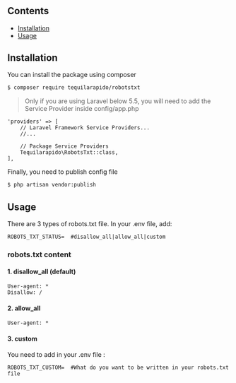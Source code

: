 # 

## Contents

- [Installation](#installation)
- [Usage](#usage)

## Installation

You can install the package using composer

``` bash
$ composer require tequilarapido/robotstxt
```     
      
> Only if you are using Laravel below 5.5, you will need to add the Service Provider inside config/app.php
```
'providers' => [
    // Laravel Framework Service Providers...
    //...
        
    // Package Service Providers
    Tequilarapido\RobotsTxt::class,
],
```

Finally, you need to publish config file
``` bash
$ php artisan vendor:publish
```

## Usage

There are 3 types of robots.txt file. In your .env file, add:
``` 
ROBOTS_TXT_STATUS=  #disallow_all|allow_all|custom
```

### robots.txt content

#### 1. disallow_all (default)
 ``` 
 User-agent: *
 Disallow: /
 ```
 
 #### 2. allow_all
  ``` 
  User-agent: *
  ```
  
  
 #### 3. custom
 You need to add in your .env file :
 ``` 
 ROBOTS_TXT_CUSTOM=  #What do you want to be written in your robots.txt file
 ```
